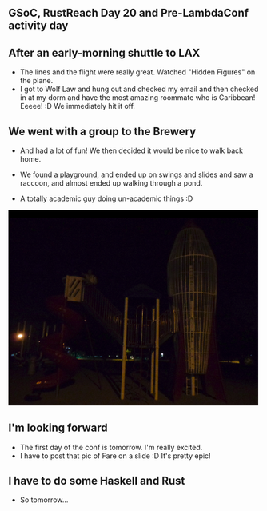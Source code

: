 ## GSoC, RustReach Day 20 and Pre-LambdaConf activity day

## After an early-morning shuttle to LAX
- The lines and the flight were really great. Watched "Hidden Figures" on the plane.
- I got to Wolf Law and hung out and checked my email and then checked in at my dorm and have the most 
  amazing roommate who is Caribbean! Eeeee! :D We immediately hit it off.

## We went with a group to the Brewery
- And had a lot of fun! We then decided it would be nice to walk back home.
- We found a playground, and ended up on swings and slides and saw a raccoon, and almost ended up walking
  through a pond. 
 
 - A totally academic guy doing un-academic things :D 
 
 <img src="/images/lconf18_/fare.png" width="500">
  
## I'm looking forward
- The first day of the conf is tomorrow. I'm really excited.
- I have to post that pic of Fare on a slide :D It's pretty epic!

## I have to do some Haskell and Rust
- So tomorrow...
